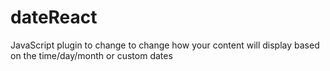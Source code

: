 # dateReact
JavaScript plugin to change to change how your content will display based on the time/day/month or custom dates
